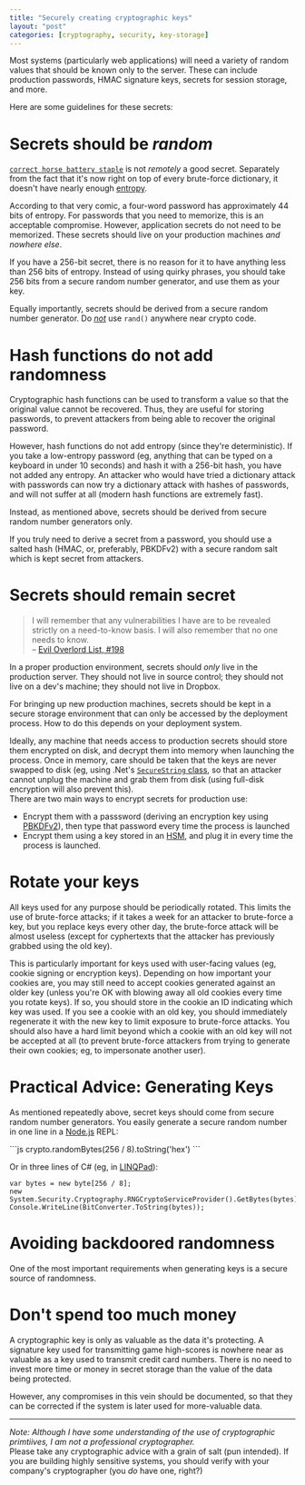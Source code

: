 ```yaml
---
title: "Securely creating cryptographic keys"
layout: "post"
categories: [cryptography, security, key-storage]
---
```


Most systems (particularly web applications) will need a variety of random values that should be known only to the server.  These can include production passwords, HMAC signature keys, secrets for session storage, and more.

Here are some guidelines for these secrets:

# Secrets should be _random_
[`correct horse battery staple`](http://xkcd.com/936) is not _remotely_ a good secret.  Separately from the fact that it's now right on top of every brute-force dictionary, it doesn't have nearly enough [entropy](http://en.wikipedia.org/wiki/Entropy_(information_theory)).  

According to that very comic, a four-word password has approximately 44 bits of entropy.  For passwords that you need to memorize, this is an acceptable compromise.  However, application secrets do not need to be memorized.  These secrets should live on your production machines _and nowhere else_.  

If you have a 256-bit secret, there is no reason for it to have anything less than 256 bits of entropy.  Instead of using quirky phrases, you should take 256 bits from a secure random number generator, and use them as your key.  

Equally importantly, secrets should be derived from a secure random number generator.  Do [_not_](https://twitter.com/matthew_d_green/status/656423618918928385) use `rand()` anywhere near crypto code. 

# Hash functions do not add randomness
Cryptographic hash functions can be used to transform a value so that the original value cannot be recovered.  Thus, they are useful for storing passwords, to prevent attackers from being able to recover the original password.

However, hash functions do not add entropy (since they're deterministic).  If you take a low-entropy password (eg, anything that can be typed on a keyboard in under 10 seconds) and hash it with a 256-bit hash, you have not added any entropy.  An attacker who would have tried a dictionary attack with passwords can now try a dictionary attack with hashes of passwords, and will not suffer at all (modern hash functions are extremely fast).

Instead, as mentioned above, secrets should be derived from secure random number generators only.

If you truly need to derive a secret from a password, you should use a salted hash (HMAC, or, preferably, PBKDFv2) with a secure random salt which is kept secret from attackers.

# Secrets should remain secret

 > I will remember that any vulnerabilities I have are to be revealed strictly on a need-to-know basis. I will also remember that no one needs to know.  
 > &ndash; [Evil Overlord List, #198](http://www.eviloverlord.com/lists/dungeon_a.html)
 
In a proper production environment, secrets should _only_ live in the production server.  They should not live in source control; they should not live on a dev's machine; they should not live in Dropbox.

For bringing up new production machines, secrets should be kept in a secure storage environment that can only be accessed by the deployment process.  How to do this depends on your deployment system.

Ideally, any machine that needs access to production secrets should store them encrypted on disk, and decrypt them into memory when launching the process.  Once in memory, care should be taken that the keys are never swapped to disk (eg, using .Net's [`SecureString` class](https://msdn.microsoft.com/en-us/library/system.security.securestring), so that an attacker cannot unplug the machine and grab them from disk (using full-disk encryption will also prevent this).  
There are two main ways to encrypt secrets for production use:

 - Encrypt them with a passsword (deriving an encryption key using [PBKDFv2](http://en.wikipedia.org/wiki/PBKDF2)), then type that password every time the process is launched
 - Encrypt them using a key stored in an [HSM](http://en.wikipedia.org/wiki/Hardware_security_module), and plug it in every time the process is launched.

# Rotate your keys
All keys used for any purpose should be periodically rotated.  This limits the use of brute-force attacks; if it takes a week for an attacker to brute-force a key, but you replace keys every other day, the brute-force attack will be almost useless (except for cyphertexts that the attacker has previously grabbed using the old key).

This is particularly important for keys used with user-facing values (eg, cookie signing or encryption keys).  Depending on how important your cookies are, you may still need to accept cookies generated against an older key (unless you're OK with blowing away all old cookies every time you rotate keys).  If so, you should store in the cookie an ID indicating which key was used.  If you see a cookie with an old key, you should immediately regenerate it with the new key to limit exposure to brute-force attacks.  You should also have a hard limit beyond which a cookie with an old key will not be accepted at all (to prevent brute-force attackers from trying to generate their own cookies; eg, to impersonate another user).

# Practical Advice: Generating Keys
As mentioned repeatedly above, secret keys should come from secure random number generators.  You easily generate a secure random number in one line in a [Node.js](https://nodejs.org) REPL:


<div class="small"></div>
```js
crypto.randomBytes(256 / 8).toString('hex')
```

Or in three lines of C# (eg, in [LINQPad](http://linqpad.net)):

```CSharp
var bytes = new byte[256 / 8];
new System.Security.Cryptography.RNGCryptoServiceProvider().GetBytes(bytes);
Console.WriteLine(BitConverter.ToString(bytes));
```
# Avoiding backdoored randomness
One of the most important requirements when generating keys is a secure source of randomness. 

# Don't spend too much money
A cryptographic key is only as valuable as the data it's protecting.  A signature key used for transmitting game high-scores is nowhere near as valuable as a key used to transmit credit card numbers.  There is no need to invest more time or money in secret storage than the value of the data being protected.

However, any compromises in this vein should be documented, so that they can be corrected if the system is later used for more-valuable data.

----

_Note: Although I have some understanding of the use of cryptographic primtiives, I am not a professional cryptographer._  
Please take any cryptographic advice with a grain of salt (pun intended).  If you are building highly sensitive systems, you should verify with your company's cryptographer (you _do_ have one, right?)